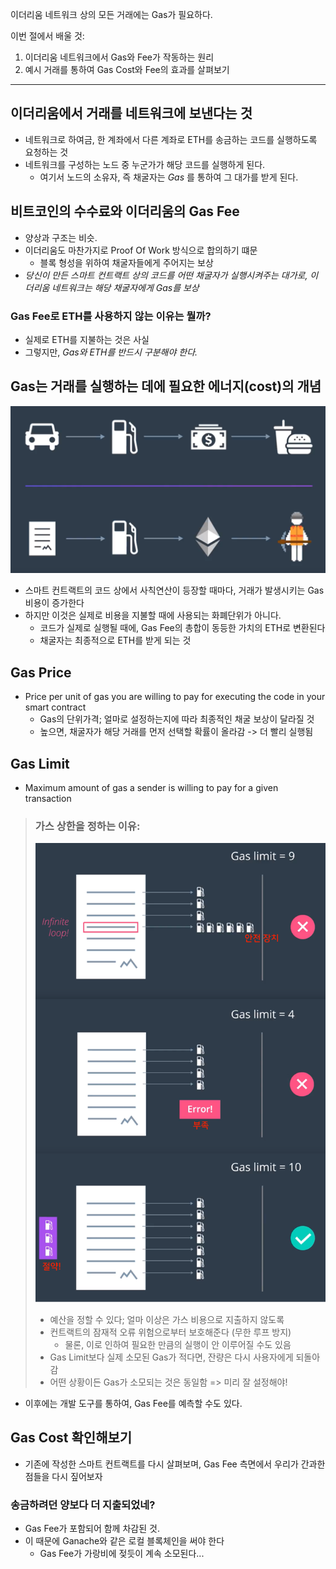 이더리움 네트워크 상의 모든 거래에는 Gas가 필요하다.

이번 절에서 배울 것:
1. 이더리움 네트워크에서 Gas와 Fee가 작동하는 원리
2. 예시 거래를 통하여 Gas Cost와 Fee의 효과를 살펴보기

----

## 이더리움에서 거래를 네트워크에 보낸다는 것

- 네트워크로 하여금, 한 계좌에서 다른 계좌로 ETH를 송금하는 코드를 실행하도록 요청하는 것
- 네트워크를 구성하는 노드 중 누군가가 해당 코드를 실행하게 된다.
  - 여기서 노드의 소유자, 즉 채굴자는 *Gas* 를 통하여 그 대가를 받게 된다.

## 비트코인의 수수료와 이더리움의 Gas Fee

- 양상과 구조는 비슷.
- 이더리움도 마찬가지로 Proof Of Work 방식으로 합의하기 떄문
  - 블록 형성을 위하여 채굴자들에게 주어지는 보상
- *당신이 만든 스마트 컨트랙트 상의 코드를 어떤 채굴자가 실행시켜주는 대가로, 이더리움 네트워크는 해당 채굴자에게 Gas를 보상*

### Gas Fee로 ETH를 사용하지 않는 이유는 뭘까?

- 실제로 ETH를 지불하는 것은 사실
- 그렇지만, *Gas와 ETH를 반드시 구분해야 한다.*

## Gas는 거래를 실행하는 데에 필요한 에너지(cost)의 개념

![](gas_analogy.png)

- 스마트 컨트랙트의 코드 상에서 사칙연산이 등장할 때마다, 거래가 발생시키는 Gas 비용이 증가한다
- 하지만 이것은 실제로 비용을 지불할 때에 사용되는 화폐단위가 아니다.
  - 코드가 실제로 실행될 때에, Gas Fee의 총합이 동등한 가치의 ETH로 변환된다
  - 채굴자는 최종적으로 ETH를 받게 되는 것

## Gas Price

- Price per unit of gas you are willing to pay for executing the code in your smart contract
  - Gas의 단위가격; 얼마로 설정하는지에 따라 최종적인 채굴 보상이 달라질 것
  - 높으면, 채굴자가 해당 거래를 먼저 선택할 확률이 올라감 -> 더 빨리 실행됨

## Gas Limit

- Maximum amount of gas a sender is willing to pay for a given transaction

> ### 가스 상한을 정하는 이유:
> ![](gas_limit.png)
> - 예산을 정할 수 있다; 얼마 이상은 가스 비용으로 지출하지 않도록
> - 컨트랙트의 잠재적 오류 위험으로부터 보호해준다 (무한 루프 방지)
>   - 물론, 이로 인하여 필요한 만큼의 실행이 안 이루어질 수도 있음
> - Gas Limit보다 실제 소모된 Gas가 적다면, 잔량은 다시 사용자에게 되돌아감
> - 어떤 상황이든 Gas가 소모되는 것은 동일함 => 미리 잘 설정해야!

- 이후에는 개발 도구를 통하여, Gas Fee를 예측할 수도 있다.

## Gas Cost 확인해보기

- 기존에 작성한 스마트 컨트랙트를 다시 살펴보며, Gas Fee 측면에서 우리가 간과한 점들을 다시 짚어보자

### 송금하려던 양보다 더 지출되었네?

- Gas Fee가 포함되어 함께 차감된 것.
- 이 때문에 Ganache와 같은 로컬 블록체인을 써야 한다
  - Gas Fee가 가랑비에 젖듯이 계속 소모된다...

